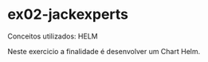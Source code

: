 # ex02-jackexperts

Conceitos utilizados: HELM

Neste exercicio a finalidade é desenvolver um Chart Helm.

